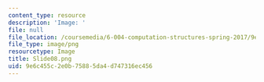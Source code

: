 ```yaml
---
content_type: resource
description: 'Image: '
file: null
file_location: /coursemedia/6-004-computation-structures-spring-2017/9e6c455c2e0b75885da4d747316ec456_Slide08.png
file_type: image/png
resourcetype: Image
title: Slide08.png
uid: 9e6c455c-2e0b-7588-5da4-d747316ec456
---
```

